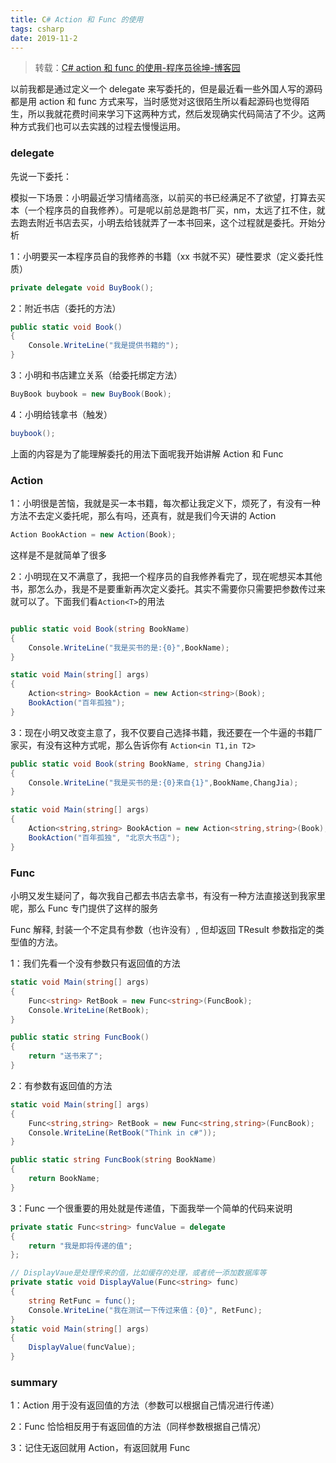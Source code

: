 ```yaml
---
title: C# Action 和 Func 的使用
tags: csharp
date: 2019-11-2
---
```


> 转载：[C# action 和 func 的使用-程序员徐坤-博客园](https://www.cnblogs.com/xuxiaoshuan/p/6844511.html)

以前我都是通过定义一个 delegate 来写委托的，但是最近看一些外国人写的源码都是用 action 和 func 方式来写，当时感觉对这很陌生所以看起源码也觉得陌生，所以我就花费时间来学习下这两种方式，然后发现确实代码简洁了不少。这两种方式我们也可以去实践的过程去慢慢运用。

### delegate

先说一下委托：

模拟一下场景：小明最近学习情绪高涨，以前买的书已经满足不了欲望，打算去买本（一个程序员的自我修养）。可是呢以前总是跑书厂买，nm，太远了扛不住，就去跑去附近书店去买，小明去给钱就弄了一本书回来，这个过程就是委托。开始分析

1：小明要买一本程序员自的我修养的书籍（xx 书就不买）硬性要求（定义委托性质）

```c#
private delegate void BuyBook();
```

2：附近书店（委托的方法）

```c#
public static void Book()
{
    Console.WriteLine("我是提供书籍的");
}
```

3：小明和书店建立关系（给委托绑定方法）

```c#
BuyBook buybook = new BuyBook(Book);
```

4：小明给钱拿书（触发）

```c#
buybook();
```

上面的内容是为了能理解委托的用法下面呢我开始讲解 Action 和 Func

### Action

1：小明很是苦恼，我就是买一本书籍，每次都让我定义下，烦死了，有没有一种方法不去定义委托呢，那么有吗，还真有，就是我们今天讲的 Action

```c#
Action BookAction = new Action(Book);
```

这样是不是就简单了很多

2：小明现在又不满意了，我把一个程序员的自我修养看完了，现在呢想买本其他书，那怎么办，我是不是要重新再次定义委托。其实不需要你只需要把参数传过来就可以了。下面我们看`Action<T>`的用法

```c#

public static void Book(string BookName)
{
    Console.WriteLine("我是买书的是:{0}",BookName);
}

static void Main(string[] args)
{
    Action<string> BookAction = new Action<string>(Book);
    BookAction("百年孤独");
}
```

3：现在小明又改变主意了，我不仅要自己选择书籍，我还要在一个牛逼的书籍厂家买，有没有这种方式呢，那么告诉你有 `Action<in T1,in T2>`

```c#
public static void Book(string BookName, string ChangJia)
{
    Console.WriteLine("我是买书的是:{0}来自{1}",BookName,ChangJia);
}

static void Main(string[] args)
{
    Action<string,string> BookAction = new Action<string,string>(Book);
    BookAction("百年孤独", "北京大书店");
}
```

### Func

小明又发生疑问了，每次我自己都去书店去拿书，有没有一种方法直接送到我家里呢，那么 Func 专门提供了这样的服务

Func 解释, 封装一个不定具有参数（也许没有）, 但却返回 TResult 参数指定的类型值的方法。

1：我们先看一个没有参数只有返回值的方法

```c#
static void Main(string[] args)
{
    Func<string> RetBook = new Func<string>(FuncBook);
    Console.WriteLine(RetBook);
}

public static string FuncBook()
{
    return "送书来了";
}
```

2：有参数有返回值的方法

```c#
static void Main(string[] args)
{
    Func<string,string> RetBook = new Func<string,string>(FuncBook);
    Console.WriteLine(RetBook("Think in c#"));
}

public static string FuncBook(string BookName)
{
    return BookName;
}
```

3：Func 一个很重要的用处就是传递值，下面我举一个简单的代码来说明

```c#
private static Func<string> funcValue = delegate
{
    return "我是即将传递的值";
};

// DisplayVaue是处理传来的值，比如缓存的处理，或者统一添加数据库等
private static void DisplayValue(Func<string> func)
{
    string RetFunc = func();
    Console.WriteLine("我在测试一下传过来值：{0}", RetFunc);
}
static void Main(string[] args)
{
    DisplayValue(funcValue);
}
```

### summary

1：Action 用于没有返回值的方法（参数可以根据自己情况进行传递）

2：Func 恰恰相反用于有返回值的方法（同样参数根据自己情况）

3：记住无返回就用 Action，有返回就用 Func
